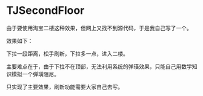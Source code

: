 # TJSecondFloor
由于要使用淘宝二楼这种效果，但网上又找不到源代码，于是我自己写了一个。

效果如下：

下拉一段距离，松手刷新，下拉多一点，进入二楼。

主要难点在于，由于下拉不在顶部，无法利用系统的弹璜效果，只能自己用数学知识模拟一个弹璜阻尼。

只实现了主要效果，刷新功能需要大家自己去写。
